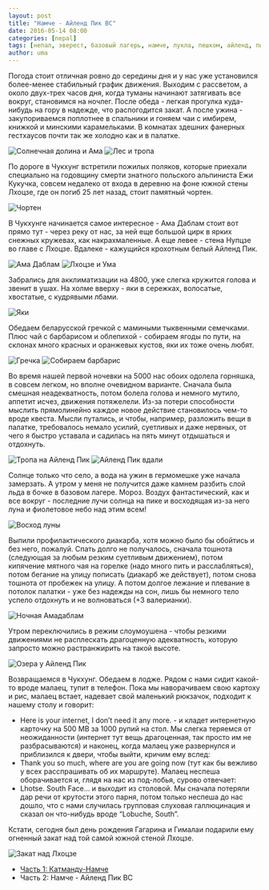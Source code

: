 ```yaml
---
layout: post
title: "Намче - Айленд Пик BC"
date: 2016-05-14 08:00
categories: [nepal]
tags: [непал, эверест, базовый лагерь, намче, лукла, пешком, айленд, пик]
author: uma
---
```


Погода стоит отличная ровно до середины дня и у нас уже установился более-менее стабильный график движения. Выходим с рассветом, а около двух-трех часов дня, когда туманы начинают затягивать все вокруг, становимся на ночлег. После обеда - легкая прогулка куда-нибудь на гору в надежде, что распогодится закат. А после ужина - закупориваемся поплотнее в спальники и гоняем чаи с имбирем, книжкой и минскими карамельками. В комнатах здешних фанерных гестхаусов почти так же холодно как и в палатке.

![Солнечная долина и Ама](photo_8884.jpg)
![Лес и тропа](photo_9041.jpg)

По дороге в Чукхунг встретили пожилых поляков, которые приехали специально на годовщину смерти знатного польского альпиниста Ежи Кукучка, совсем недалеко от входа в деревню на фоне южной стены Лхоцзе, где он погиб 25 лет назад, стоит памятный чортен.

![Чортен](photo_9163.jpg)

В Чукхунге начинается самое интересное - Ама Даблам стоит вот прямо тут - через реку от нас, за ней еще большой цирк в ярких снежных кружевах, как накрахмаленные. А еще левее - стена Нупцзе во главе с Лхоцзе. Вдалеке - кажущийся крохотным белый Айленд Пик.

![Ама Даблам](photo_9294.jpg)
![Лхоцзе и Ума](photo_9189.jpg)

Забрались для акклиматизации на 4800, уже слегка кружится голова и звенит в ушах. На холме вверху - яки в сережках, волосатые, хвостатые, с кудрявыми лбами.

![Яки](photo_9013.jpg)

Обедаем беларусской гречкой с мамиными тыквенными семечками. Плюс чай с барбарисом и облепихой - собираем ягоды по пути, на склонах  много красных и оранжевых кустов, яки их тоже очень любят.

![Гречка](photo_4849.jpg)
![Собираем барбарис](photo_4834.jpg)

Во время нашей первой ночевки на 5000 нас обоих одолела горняшка, в совсем легком, но вполне очевидном варианте. Сначала была смешная неадекватность, потом болела голова и немного мутило, аппетит исчез, движения потяжелели. Из-за потери способности мыслить прямолинейно каждое новое действие становилось чем-то вроде квеста. Мысли путались, и чтобы, например, разложить вещи в палатке, требовалось немало усилий, суетливых и даже нервных, от чего я быстро уставала и садилась на пять минут отдышаться и отдохнуть.

![Тропа на Айленд Пик](photo_9250.jpg)
![Айленд Пик вдали](photo_9134.jpg)

Солнце только что село, а вода на ужин в гермомешке уже начала замерзать. А утром у меня не получится даже камнем разбить слой льда в бочке в базовом лагере. Мороз. Воздух фантастический, как и все вокруг - последние лучи солнца на пике и восходящая из-за него луна и фиолетовое небо над этим всем!

![Восход луны](photo_9214.jpg)

Выпили профилактического диакарба, хотя можно было бы обойтись и без него, пожалуй. Спать долго не получалось, сначала тошнота (следующая за любым резким суетливым движением), потом кипячение мятного чая на горелке (надо много пить и расслабляться), потом бегание на улицу пописать (диакарб же действует), потом снова тошнота от пробежек на улицу. А потом долгое лежание и плевание в потолок палатки - уже без надежды на сон, лишь бы немного тело успело отдохнуть и не волноваться (+3 валерианки).

![Ночная Амадаблам](photo_9130.jpg)

Утром переключились в режим слоумоушена - чтобы резкими движениями не расплескать драгоценную адекватность, которую запросто можно растранжирить на такой высоте.

![Озера у Айленд Пик](photo_9240.jpg)

Возвращаемся в Чукхунг. Обедаем в лодже. Рядом с нами сидит какой-то вроде малаец, тупит в телефон. Пока мы наворачиваем свою картоху и рис, малаец встает, надевает свой маленький рюкзачок, подходит к нашему столу и говорит:

- Here is your internet, I don’t need it any more. - и кладет интернетную карточку на 500 MB за 1000 рупий на стол.
Мы слегка теряемся от неожиданности (интернет тут вещь драгоценная, так просто им не разбрасываются)  и наконец, когда малаец уже развернулся и приблизился к двери, чтобы выйти, кричим ему вслед:
- Thank you so much, where are you are going now (тут как бы вежливо у всех расспрашивать об их маршруте). Малаец неспеша оборачивается и, глядя на нас из под-лобья, сурово отвечает:
- Lhotse. South Face… и выходит из столовой.
Мы сначала потеряли дар речи от крутости этого парня, потом только неспеша до нас дошло, что с нами случилась групповая слуховая галлюцинация и сказал он что-нибудь вроде “Lobuche, South”.

Кстати, сегодня был день рождения Гагарина и Гималаи подарили ему огненный закат над той самой южной стеной Лхоцзе.

![Закат над Лхоцзе](photo_9262.jpg)


- [Часть 1: Катманду-Намче](/kathmandu-namche/)
- Часть 2: Намче - Айленд Пик BC